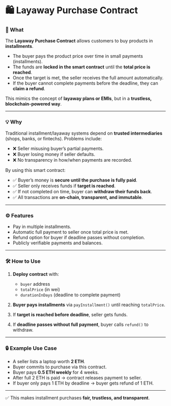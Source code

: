 # 🛍️ Layaway Purchase Contract

### 📌 What

The **Layaway Purchase Contract** allows customers to buy products in **installments**.

- The buyer pays the product price over time in small payments (installments). 
- The funds are **locked in the smart contract** until the **total price is reached**.
- Once the target is met, the seller receives the full amount automatically.
- If the buyer cannot complete payments before the deadline, they can **claim a refund**.

This mimics the concept of **layaway plans or EMIs**, but in a **trustless, blockchain-powered way**.

---

### 💡 Why

Traditional installment/layaway systems depend on **trusted intermediaries** (shops, banks, or fintechs). Problems include:

- ❌ Seller misusing buyer’s partial payments.
- ❌ Buyer losing money if seller defaults.
- ❌ No transparency in how/when payments are recorded.

By using this smart contract:

- ✅ Buyer’s money is **secure until the purchase is fully paid**.
- ✅ Seller only receives funds if **target is reached**.
- ✅ If not completed on time, buyer can **withdraw their funds back**.
- ✅ All transactions are **on-chain, transparent, and immutable**.

---

### ⚙️ Features

- Pay in multiple installments.
- Automatic full payment to seller once total price is met.
- Refund option for buyer if deadline passes without completion.
- Publicly verifiable payments and balances.

---

### 🛠️ How to Use

1. **Deploy contract** with:

   - `buyer` address
   - `totalPrice` (in wei)
   - `durationInDays` (deadline to complete payment)

2. **Buyer pays installments** via `payInstallment()` until reaching `totalPrice`.

3. If **target is reached before deadline**, seller gets funds.

4. If **deadline passes without full payment**, buyer calls `refund()` to withdraw.

---

### 🔒 Example Use Case

- A seller lists a laptop worth **2 ETH**.
- Buyer commits to purchase via this contract.
- Buyer pays **0.5 ETH weekly** for 4 weeks.
- After full 2 ETH is paid → contract releases payment to seller.
- If buyer only pays 1 ETH by deadline → buyer gets refund of 1 ETH.

---

✅ This makes installment purchases **fair, trustless, and transparent**.
